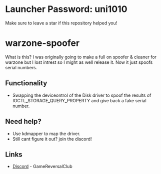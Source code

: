 # Launcher Password: uni1010

Make sure to leave a star if this repository helped you!

# warzone-spoofer

What is this?
I was originally going to make a full on spoofer & cleaner for warzone but I lost intrest so I might as well release it. Now it just spoofs serial numbers.

## Functionality
* Swapping the deviceontrol of the Disk driver to spoof the results of IOCTL_STORAGE_QUERY_PROPERTY and give back a fake serial number.

## Need help?
* Use kdmapper to map the driver.
* Still cant figure it out? join the discord!

## Links
* [Discord](https://discord.gg/9XykzWqVMP) - GameReversalClub